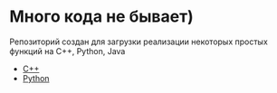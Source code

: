 # Много кода не бывает)
Репозиторий создан для загрузки реализации некоторых простых функций на C++, Python, Java
- [C++](https://github.com/GunBladeMan/someCodeForFun/blob/main/readme/C%2B%2B.md)
- [Python](https://github.com/GunBladeMan/someCodeForFun/blob/main/readme/Python.md)
